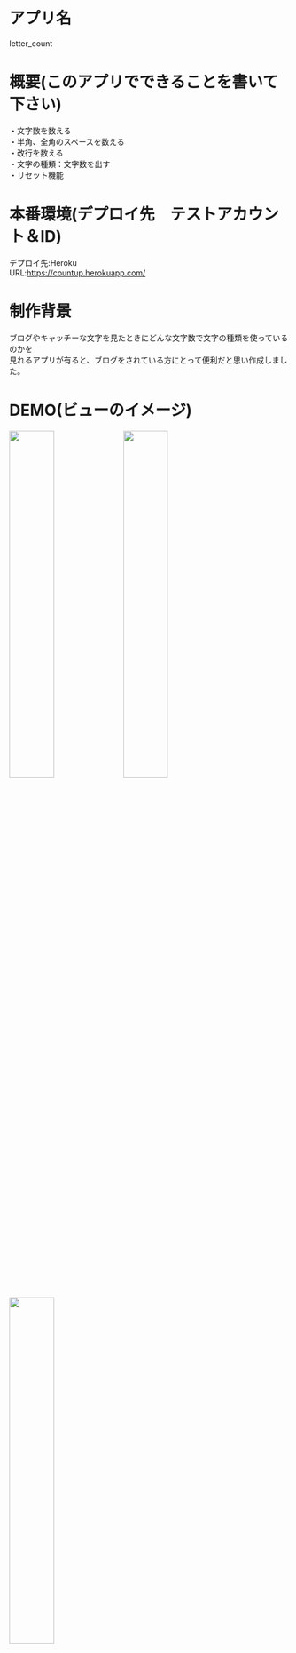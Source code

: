  # アプリ名
letter_count


 # 概要(このアプリでできることを書いて下さい)
・文字数を数える  
・半角、全角のスペースを数える  
・改行を数える  
・文字の種類：文字数を出す  
・リセット機能  


 # 本番環境(デプロイ先　テストアカウント＆ID)
 デプロイ先:Heroku  
 URL:https://countup.herokuapp.com/


 # 制作背景
 ブログやキャッチーな文字を見たときにどんな文字数で文字の種類を使っているのかを  
 見れるアプリが有ると、ブログをされている方にとって便利だと思い作成しました。
 
 # DEMO(ビューのイメージ)
  <img src="" width=40%>  
  <img src="" width=40%>  
  <img src="" width=40%>
 
 # 工夫したポイント
 文字の種類：文字数を出す機能の実装  
 str_memoryを使用し、半角スペース・全角スペース・改行を文字の種類として  
 出さない様にするところを工夫しました。
 
 # 使用技術(開発環境)
 css  
 html
 javascript
 
 # 課題や今後実装したい機能
 ・文字の種類：文字数を出す機能の部分を文字数が多い順に並び替える  
 ・登録したページ（ブログなど）自動で数えてくれる機能

